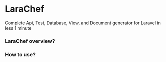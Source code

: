 # LaraChef

Complete Api, Test, Database, View, and Document generator for Laravel in less 1 minute


### LaraChef overview?


### How to use?

